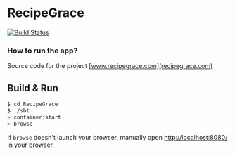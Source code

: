# RecipeGrace #

[![Build Status](https://travis-ci.org/recipegrace/RecipeGrace.svg?branch=master)](https://travis-ci.org/recipegrace/RecipeGrace)
### How to run the app?

Source code for the project [www.recipegrace.com](recipegrace.com)
## Build & Run ##

```sh
$ cd RecipeGrace
$ ./sbt
> container:start
> browse
```

If `browse` doesn't launch your browser, manually open [http://localhost:8080/](http://localhost:8080/) in your browser.
